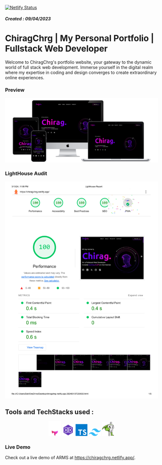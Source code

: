 [![Netlify Status](https://api.netlify.com/api/v1/badges/530c2667-5dbc-4df3-824c-de37f975c833/deploy-status)](https://app.netlify.com/sites/chiragchrg/deploys)
##### Created : 09/04/2023

# ChiragChrg | My Personal Portfolio | Fullstack Web Developer
Welcome to ChiragChrg's portfolio website, your gateway to the dynamic world of full stack web development. Immerse yourself in the digital realm where my expertise in coding and design converges to create extraordinary online experiences.

### Preview
![Portfolio Preview](public/Mockup_Preview.png)

### LightHouse Audit
![LightHouse Audit Preview](public/LightHouse_Audit.jpg)

## Tools and TechStacks used :

<div align="center">
      <img
        alt="AstroJS"
        title="AstroJS"
        width="40px"
        src="https://raw.githubusercontent.com/ChiragChrg/ChiragChrg.github.io/main/icons/astrojs.svg" 
        />
      <img
        alt="PreactJS"
        title="PreactJS"
        width="40px"
        src="https://raw.githubusercontent.com/ChiragChrg/ChiragChrg.github.io/main/icons/preactjs.svg"
        />
      <img
        alt="TypeScript"
        title="TypeScript"
        width="40px"
        src="https://raw.githubusercontent.com/ChiragChrg/ChiragChrg.github.io/main/icons/typescript.svg" />
      <img
        alt="TailwindCSS"
        title="TailwindCSS"
        width="40px"
        src="https://raw.githubusercontent.com/ChiragChrg/ChiragChrg.github.io/main/icons/tailwind.svg" />
      <img 
        alt="GSAP"
        title="GSAP"
        width="40px"
        src="https://raw.githubusercontent.com/ChiragChrg/ChiragChrg.github.io/main/icons/gsap.svg" />
</div>

### Live Demo

Check out a live demo of ARMS at https://chiragchrg.netlify.app/.
